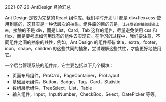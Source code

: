 2021-07-26-AntDesign 经验汇总

Ant Design 是较为完整的 React 组件库。我们平时开发 UI 都是 div+flex+css 使用到底的，这其实是一种低层次的抽象。组件库的目的的是，`让开发者的抽象提高上来`，接触的不是 div，而是 List，Card，Tab 这样的组件，尽量避免使用 css 和 flex，而是要考虑如何用现有的组件去实现它。在学习的过程中，我们要注意，不同组件之间的抽象的共性，例如，Ant Design 的组件都有 title，extra，footer，icon，shape，children 的这些共同的抽象，尝试理解这些共性，才能更好地使用它。

一个后台管理系统的组件库，它主要包括以下几个模块：

- 页面布局组件，ProCard，PageContainer，ProLayout
- 基础展示组件，Button，Badge，Tag，Card，Statistic
- 数组展示组件，TreeSelect，List，Table
- 输入组件，Input，InputNumber，CheckBox，Select，DatePicker 等等。
